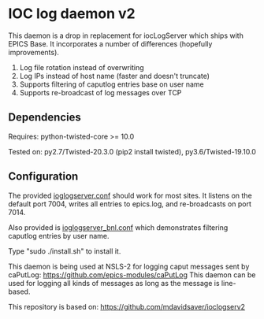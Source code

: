 IOC log daemon v2
=================

This daemon is a drop in replacement for iocLogServer
which ships with EPICS Base.
It incorporates a number of differences (hopefully improvements).

1. Log file rotation instead of overwriting
1. Log IPs instead of host name (faster and doesn't truncate)
1. Supports filtering of caputlog entries base on user name
1. Supports re-broadcast of log messages over TCP

Dependencies
------------

Requires: python-twisted-core >= 10.0

Tested on: py2.7/Twisted-20.3.0 (pip2 install twisted), py3.6/Twisted-19.10.0

Configuration
-------------

The provided [ioglogserver.conf](ioclogserver.conf) should work for most sites.
It listens on the default port 7004, writes all entries to epics.log,
and re-broadcasts on port 7014.

Also provided is [ioglogserver_bnl.conf](ioclogserver_bnl.conf) which demonstrates
filtering caputlog entries by user name.

Type "sudo ./install.sh" to install it.

This daemon is being used at NSLS-2 for logging caput messages sent by caPutLog:
https://github.com/epics-modules/caPutLog
This daemon can be used for logging all kinds of messages as long as the message
is line-based.

This repository is based on: https://github.com/mdavidsaver/ioclogserv2
